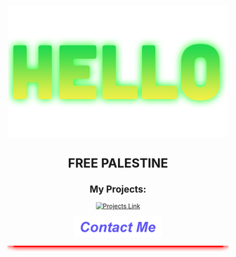 <p align="center">
  <a href="https://github.com/Sniperplank">
    <img src="https://github.com/Sniperplank/Sniperplank/blob/main/hello.png" alt="Hello" />
  </a>
</p>

<h1 align="center">FREE PALESTINE</h1>

<h2 align="center">My Projects:</h2>
<p align="center">
  <a href="https://sniperplank.github.io/projects/">
    <img src="https://readme-typing-svg.demolab.com?font=Fira+Code&size=30&duration=2000&pause=1000&center=true&vCenter=true&color=ffd300&width=400&lines=personal+website;sekure+password;project+manager;chrome+extension;random+quotes;discord+bot;KeepTyping;Wordorizer" alt="Projects Link" /></a>
</p>

<p align="center">
<a href="https://sniperplank.github.io/ContactMe/">
 <img src="https://github.com/Sniperplank/ContactMe/blob/main/images/contactme.png" alt="Contact Me" />
</a>
</p>

<p align="center">
  <a href="https://github.com/Sniperplank">
    <img src="https://github.com/Sniperplank/Sniperplank/blob/main/red_line.png"/>
  </a>
</p>
